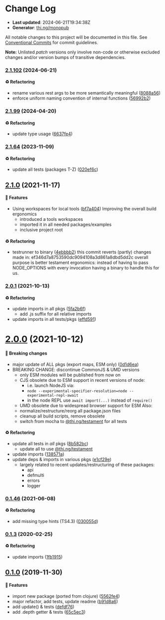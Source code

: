 # Change Log

- **Last updated**: 2024-06-21T19:34:38Z
- **Generator**: [thi.ng/monopub](https://thi.ng/monopub)

All notable changes to this project will be documented in this file.
See [Conventional Commits](https://conventionalcommits.org/) for commit guidelines.

**Note:** Unlisted _patch_ versions only involve non-code or otherwise excluded changes
and/or version bumps of transitive dependencies.

### [2.1.102](https://github.com/thi-ng/umbrella/tree/@thi.ng/zipper@2.1.102) (2024-06-21)

#### ♻️ Refactoring

- rename various rest args to be more semantically meaningful ([8088a56](https://github.com/thi-ng/umbrella/commit/8088a56))
- enforce uniform naming convention of internal functions ([56992b2](https://github.com/thi-ng/umbrella/commit/56992b2))

### [2.1.99](https://github.com/thi-ng/umbrella/tree/@thi.ng/zipper@2.1.99) (2024-04-20)

#### ♻️ Refactoring

- update type usage ([6637fe4](https://github.com/thi-ng/umbrella/commit/6637fe4))

### [2.1.64](https://github.com/thi-ng/umbrella/tree/@thi.ng/zipper@2.1.64) (2023-11-09)

#### ♻️ Refactoring

- update all tests (packages T-Z) ([020ef6c](https://github.com/thi-ng/umbrella/commit/020ef6c))

## [2.1.0](https://github.com/thi-ng/umbrella/tree/@thi.ng/zipper@2.1.0) (2021-11-17)

#### 🚀 Features

- Using workspaces for local tools ([bf7a404](https://github.com/thi-ng/umbrella/commit/bf7a404))
  Improving the overall build ergonomics
  - introduced a tools workspaces
  - imported it in all needed packages/examples
  - inclusive project root

#### ♻️ Refactoring

- testrunner to binary ([4ebbbb2](https://github.com/thi-ng/umbrella/commit/4ebbbb2))
  this commit reverts (partly) changes made in:
  ef346d7a8753590dc9094108a3d861a8dbd5dd2c
  overall purpose is better testament ergonomics:
  instead of having to pass NODE_OPTIONS with every invocation
  having a binary to handle this for us.

### [2.0.1](https://github.com/thi-ng/umbrella/tree/@thi.ng/zipper@2.0.1) (2021-10-13)

#### ♻️ Refactoring

- update imports in all pkgs ([5fa2b6f](https://github.com/thi-ng/umbrella/commit/5fa2b6f))
  - add .js suffix for all relative imports
- update imports in all tests/pkgs ([effd591](https://github.com/thi-ng/umbrella/commit/effd591))

# [2.0.0](https://github.com/thi-ng/umbrella/tree/@thi.ng/zipper@2.0.0) (2021-10-12)

#### 🛑 Breaking changes

- major update of ALL pkgs (export maps, ESM only) ([0d1d6ea](https://github.com/thi-ng/umbrella/commit/0d1d6ea))
- BREAKING CHANGE: discontinue CommonJS & UMD versions
  - only ESM modules will be published from now on
  - CJS obsolete due to ESM support in recent versions of node:
    - i.e. launch NodeJS via:
    - `node --experimental-specifier-resolution=node --experimental-repl-await`
    - in the node REPL use `await import(...)` instead of `require()`
  - UMD obsolete due to widespread browser support for ESM
  Also:
  - normalize/restructure/reorg all package.json files
  - cleanup all build scripts, remove obsolete
  - switch from mocha to [@thi.ng/testament](https://github.com/thi-ng/umbrella/tree/main/packages/testament) for all tests

#### ♻️ Refactoring

- update all tests in _all_ pkgs ([8b582bc](https://github.com/thi-ng/umbrella/commit/8b582bc))
  - update all to use [@thi.ng/testament](https://github.com/thi-ng/umbrella/tree/main/packages/testament)
- update imports ([138571a](https://github.com/thi-ng/umbrella/commit/138571a))
- update deps & imports in various pkgs ([e1cf29e](https://github.com/thi-ng/umbrella/commit/e1cf29e))
  - largely related to recent updates/restructuring of these packages:
    - api
    - defmulti
    - errors
    - logger

### [0.1.46](https://github.com/thi-ng/umbrella/tree/@thi.ng/zipper@0.1.46) (2021-06-08)

#### ♻️ Refactoring

- add missing type hints (TS4.3) ([030055d](https://github.com/thi-ng/umbrella/commit/030055d))

### [0.1.3](https://github.com/thi-ng/umbrella/tree/@thi.ng/zipper@0.1.3) (2020-02-25)

#### ♻️ Refactoring

- update imports ([1fb1915](https://github.com/thi-ng/umbrella/commit/1fb1915))

## [0.1.0](https://github.com/thi-ng/umbrella/tree/@thi.ng/zipper@0.1.0) (2019-11-30)

#### 🚀 Features

- import new package (ported from clojure) ([5562fe4](https://github.com/thi-ng/umbrella/commit/5562fe4))
- major refactor, add tests, update readme ([b91d8a6](https://github.com/thi-ng/umbrella/commit/b91d8a6))
- add update() & tests ([defdf76](https://github.com/thi-ng/umbrella/commit/defdf76))
- add .depth getter & tests ([65c5ec3](https://github.com/thi-ng/umbrella/commit/65c5ec3))
